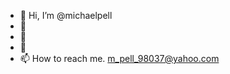 - 👋 Hi, I’m @michaelpell
- 👀
- 🌱 
- 💞️ 
- 📫 How to reach me. m_pell_98037@yahoo.com

<!---
michaelpell/michaelpell is a ✨ special ✨ repository because its `README.md` (this file) appears on your GitHub profile.
You can click the Preview link to take a look at your changes.
--->
